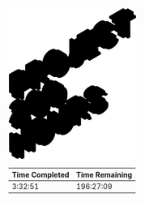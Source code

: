 <p>
  <img src="images/project-200-hours-logo.png" alt="Logo" width="50%" />
</p>

| Time Completed | Time Remaining |
| -------------- | -------------- |
| 3:32:51 | 196:27:09 |
